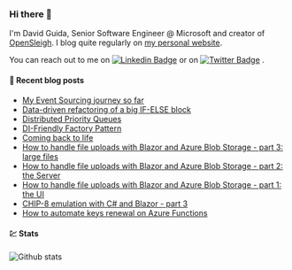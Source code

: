 ### Hi there 👋

I'm David Guida, Senior Software Engineer @ Microsoft and creator of [OpenSleigh](https://github.com/mizrael/OpenSleigh). I blog quite regularly on [my personal website](https://www.davidguida.net).

You can reach out to me on [![Linkedin Badge](https://img.shields.io/badge/-LinkedIn-blue?style=flat-square&logo=Linkedin&logoColor=white&link=https://www.linkedin.com/in/davideguida/)](https://www.linkedin.com/in/davideguida/) or on
[![Twitter Badge](https://img.shields.io/badge/-Twitter-1ca0f1?style=flat-square&labelColor=1ca0f1&logo=twitter&logoColor=white&link=https://twitter.com/davideguida82)](https://twitter.com/davideguida82) .


#### 📗 Recent blog posts
<!--START_SECTION:feed-->
* [My Event Sourcing journey so far](https:&#x2F;&#x2F;www.davidguida.net&#x2F;my-event-sourcing-journey-so-far&#x2F;)
* [Data-driven refactoring of a big IF-ELSE block](https:&#x2F;&#x2F;www.davidguida.net&#x2F;refactoring-if-else&#x2F;)
* [Distributed Priority Queues](https:&#x2F;&#x2F;www.davidguida.net&#x2F;distributed-priority-queues&#x2F;)
* [DI-Friendly Factory Pattern](https:&#x2F;&#x2F;www.davidguida.net&#x2F;di-friendly-factory-pattern&#x2F;)
* [Coming back to life](https:&#x2F;&#x2F;www.davidguida.net&#x2F;coming-back-to-life&#x2F;)
* [How to handle file uploads with Blazor and Azure Blob Storage - part 3: large files](https:&#x2F;&#x2F;www.davidguida.net&#x2F;blazor-file-upload-azure-blob-storage-part-3&#x2F;)
* [How to handle file uploads with Blazor and Azure Blob Storage - part 2: the Server](https:&#x2F;&#x2F;www.davidguida.net&#x2F;blazor-file-upload-azure-blob-storage-part-2&#x2F;)
* [How to handle file uploads with Blazor and Azure Blob Storage - part 1: the UI](https:&#x2F;&#x2F;www.davidguida.net&#x2F;blazor-file-upload-azure-blob-storage-part-1&#x2F;)
* [CHIP-8 emulation with C# and Blazor - part 3](https:&#x2F;&#x2F;www.davidguida.net&#x2F;chip8-emulator-csharp-net-core-blazor-part3&#x2F;)
* [How to automate keys renewal on Azure Functions](https:&#x2F;&#x2F;www.davidguida.net&#x2F;azure-function-automatic-keys-renewal&#x2F;)
<!--END_SECTION:feed-->

#### 💹 Stats

![Github stats](https://github-readme-stats.vercel.app/api?username=mizrael&show_icons=true&hide_border=true)


<!--
**mizrael/mizrael** is a ✨ _special_ ✨ repository because its `README.md` (this file) appears on your GitHub profile.

Here are some ideas to get you started:

- 🔭 I’m currently working on ...
- 🌱 I’m currently learning ...
- 👯 I’m looking to collaborate on ...
- 🤔 I’m looking for help with ...
- 💬 Ask me about ...
- 📫 How to reach me: ...
- 😄 Pronouns: ...
- ⚡ Fun fact: ...
-->
